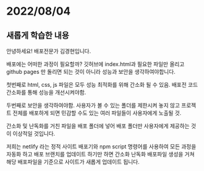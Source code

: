 # 2022/08/04

## 새롭게 학습한 내용

안녕하세요! 배포전문가 김경현입니다.

배포에는 어떠한 과정이 필요할까? 깃허브에 index.html과 필요한 파일만 올리고 github pages 만 돌리면 되는 것이 아니라 성능과 보안을 생각하여야합니다.

첫번째로 html, css, js 파일은 모두 성능 최적화를 위해 간소화 될 수 있음. 배포전 코드 간소화를 통해 성능을 개선시켜야함.

두번째로 보안을 생각하여야함. 사용자가 볼 수 있는 폴더를 제한시켜 놓지 않고 프로젝트 전체를 배포하게 되면 민감할 수도 있는 여러 파일들이 사용자에게 노출될 것.

간소화 및 난독화를 거친 파일을 배포 폴더에 넣어 배포 폴더만 사용자에게 제공하는 것이 이상적일 것입니다.

저희는 netlify 라는 정적 사이트 배포기와 npm script 명령어를 사용하여 모든 과정을 자동화 하고 배포 브랜치를 업데이트 하기만 하면 간소화 난독화 배포파일 생성을 거쳐 해당 배포파일을 기준으로 사이트가 새롭게 업데이트 됩니다.
